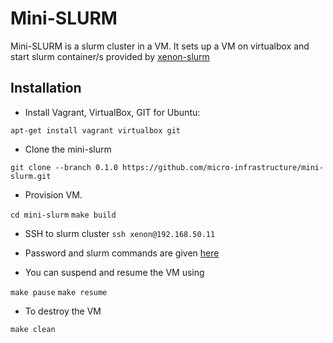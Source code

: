 # Mini-SLURM

Mini-SLURM is a slurm cluster in a VM. It sets up a VM on virtualbox and start slurm container/s provided by [xenon-slurm](https://github.com/xenon-middleware/xenon-docker-images.git) 

## Installation
- Install Vagrant, VirtualBox,  GIT for Ubuntu:

`apt-get install vagrant virtualbox git`
- Clone the mini-slurm

`git clone --branch 0.1.0 https://github.com/micro-infrastructure/mini-slurm.git`
- Provision VM. 

`cd mini-slurm`
`make build`

- SSH to slurm cluster
`ssh xenon@192.168.50.11`

- Password and slurm commands are given [here](https://github.com/xenon-middleware/xenon-docker-images/tree/master/slurm-17)
- You can suspend and resume the VM using

`make pause`
`make resume`

- To destroy the VM

`make clean`
